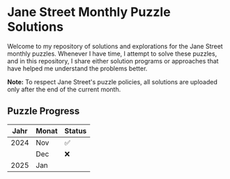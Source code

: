 # Jane Street Monthly Puzzle Solutions

Welcome to my repository of solutions and explorations for the Jane Street monthly puzzles. Whenever I have time, I attempt to solve these puzzles, and in this repository, I share either solution programs or approaches that have helped me understand the problems better.

**Note:** To respect Jane Street's puzzle policies, all solutions are uploaded only after the end of the current month.

## Puzzle Progress

| Jahr | Monat | Status |
|------|-------|--------|
| 2024 | Nov   |   ✅   |
|      | Dec   |   ❌   |
| 2025 | Jan   |        |
